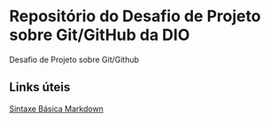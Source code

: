 # Repositório do Desafio de Projeto sobre Git/GitHub da DIO
Desafio de Projeto sobre Git/Github

## Links úteis
[Sintaxe Básica Markdown](https://www.markdownguide.org/basic-syntax/)

